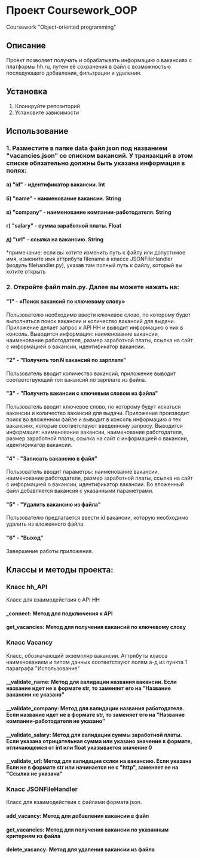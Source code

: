 # Проект Coursework_OOP
Coursework "Object-oriented programming"

## Описание
Проект позволяет получать и обрабатывать информацию о вакансиях с платформы hh.ru, путем её сохранения в файл 
с возможностью последующего добавления, фильтрации и удаления.

## Установка
1. Клонируйте репозиторий
2. Установите зависимости

## Использование
### 1. Разместите в папке data файл json под названием "vacancies.json" со списком вакансий. У транзакций в этом списке обязательно должны быть указана информация в полях:
#### а) "id" - идентификатор вакансии. Int
#### б) "name" - наименование вакансии. String
#### в) "company" - наименование компании-работодателя. String
#### г) "salary" - сумма заработной платы. Float
#### д) "url" - ссылка на вакансию. String
*примечание: если вы хотите изменить путь к файлу или допустимое имя, измените имя аттрибута filename в классе JSONFileHandler (модуль filehandler.py), указав там полный путь к файлу, который вы хотите открыть

### 2. Откройте файл main.py. Далее вы можете нажать на:
#### "1" - «Поиск вакансий по ключевому слову» 
Пользователю необходимо ввести ключевое слово, по которому будет выполняться поиск вакансии и количество вакансий 
для выдачи. Приложение делает запрос к API HH и выводит информацию о них в консоль. Выводится информация: 
наименование вакансии, наименование работодателя, размер заработной платы, ссылка на сайт с информацией о вакансии, 
идентификатор вакансии.
#### "2" - "Получить топ N вакансий по зарплате" 
Пользователь вводит количество вакансий, приложение выводит соответствующий топ вакансий по зарплате из файла.
#### "3" - "Получить вакансии с ключевым словом из файла" 
Пользователь вводит ключевое слово, по которому будут искаться вакансии и количество вакансий для выдачи.
Приложение производит поиск во вложенном файле и выводит в консоль информацию о тех вакансиях, которые соответствуют 
введенному запросу. Выводится информация: наименование вакансии, наименование работодателя, размер заработной платы, 
ссылка на сайт с информацией о вакансии, идентификатор вакансии.
#### "4" - "Записать вакансию в файл"
Пользователь вводит параметры: наименование вакансии, наименование работодателя, размер заработной платы, 
ссылка на сайт с информацией о вакансии, идентификатор вакансии. Во вложенный файл добавляется вакансия с указанными 
параметрами.
#### "5" - "Удалить вакансию из файла" 
Пользователю предлагается ввести id вакансии, которую необходимо удалить из вложенного файла.
#### "6" - "Выход"
Завершение работы приложения.

## Классы и методы проекта:
### Класс hh_API 
Класс для взаимодействия с API HH
#### _connect: Метод для подключения к API
#### get_vacancies: Метод для получения вакансий по ключевому слову
### Класс Vacancy 
Класс, обозначающий экземпляр вакансии. 
Аттрибуты класса наименованием и типом данных соответствуют полям а-д из пункта 1 параграфа "Использование" 
#### __validate_name: Метод для валидации названия вакансии. Если название идет не в формате str, то заменяет его на "Название вакансии не указано"
#### __validate_company: Метод для валидации названия работодателя. Если название идет не в формате str, то заменяет его на "Название компании-работодателя не указано"
#### __validate_salary: Метод для валидации суммы заработной платы. Если указана отрицательная сумма или указано значение в формате, отличающемся от int или float указывается значение 0
#### __validate_url: Метод для валидации сслки на вакансию. Если указана Если не в формате str или начинается не с "http", заменяет ее на "Ссылка не указана"
### Класс JSONFileHandler 
Класс для взаимодействия с файлами формата json.
#### add_vacancy: Метод для добавления вакансии в файл
#### get_vacancies: Метод для получения вакансии по указанным критериям из файла
#### delete_vacancy: Метод для удаления вакансии из файла